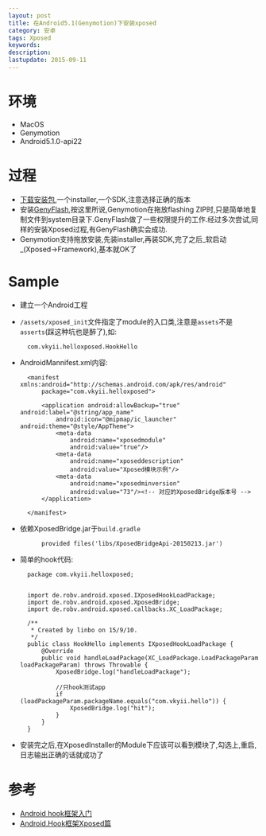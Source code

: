 ```yaml
---
layout: post
title: 在Android5.1(Genymotion)下安装xposed
category: 安卓
tags: Xposed
keywords: 
description: 
lastupdate: 2015-09-11
---
```


# 环境
* MacOS
* Genymotion
* Android5.1.0-api22

# 过程
* [下载安装包][1],一个installer,一个SDK,注意选择正确的版本
* 安装[GenyFlash][2],按这里所说,Genymotion在拖放flashing ZIP时,只是简单地复制文件到system目录下.GenyFlash做了一些权限提升的工作.经过多次尝试,同样的安装Xposed过程,有GenyFlash确实会成功.
* Genymotion支持拖放安装,先装installer,再装SDK,完了之后\_软启动\_(Xposed-\>Framework),基本就OK了

# Sample
* 建立一个Android工程
* `/assets/xposed_init`文件指定了module的入口类,注意是`assets`不是`asserts`(踩这种坑也是醉了),如:

		com.vkyii.helloxposed.HookHello

* AndroidMannifest.xml内容:

		<manifest xmlns:android="http://schemas.android.com/apk/res/android"
		    package="com.vkyii.helloxposed">
		
		    <application android:allowBackup="true" android:label="@string/app_name"
		        android:icon="@mipmap/ic_launcher" android:theme="@style/AppTheme">
		        <meta-data
		            android:name="xposedmodule"
		            android:value="true"/>
		        <meta-data
		            android:name="xposeddescription"
		            android:value="Xposed模块示例"/>
		        <meta-data
		            android:name="xposedminversion"
		            android:value="73"/><!-- 对应的XposedBridge版本号 -->
		    </application>
		
		</manifest>

* 依赖XposedBridge.jar于`build.gradle`

		    provided files('libs/XposedBridgeApi-20150213.jar')

* 简单的hook代码:

		package com.vkyii.helloxposed;
		
		
		import de.robv.android.xposed.IXposedHookLoadPackage;
		import de.robv.android.xposed.XposedBridge;
		import de.robv.android.xposed.callbacks.XC_LoadPackage;
		
		/**
		 * Created by linbo on 15/9/10.
		 */
		public class HookHello implements IXposedHookLoadPackage {
		    @Override
		    public void handleLoadPackage(XC_LoadPackage.LoadPackageParam loadPackageParam) throws Throwable {
		        XposedBridge.log("handleLoadPackage");
		
		        //只hook测试app
		        if (loadPackageParam.packageName.equals("com.vkyii.hello")) {
		            XposedBridge.log("hit");
		        }
		    }
		}

* 安装完之后,在XposedInstaller的Module下应该可以看到模块了,勾选上,重启,日志输出正确的话就成功了

# 参考
* [Android hook框架入门][3]
* [Android.Hook框架Xposed篇][4]

[1]:	http://forum.xda-developers.com/showthread.php?t=3034811&page=2
[2]:	https://github.com/rovo89/GenyFlash
[3]:	http://my.oschina.net/wisedream/blog/471292
[4]:	http://www.droidsec.cn/android-hook%E6%A1%86%E6%9E%B6xposed%E7%AF%87/